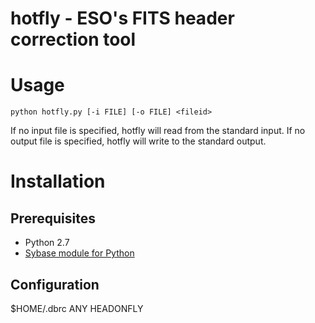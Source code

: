 # hotfly - ESO's FITS header correction tool

# Usage
    python hotfly.py [-i FILE] [-o FILE] <fileid>

If no input file is specified, hotfly will read from the standard input.
If no output file is specified, hotfly will write to the standard output.

# Installation
## Prerequisites
* Python 2.7
* [Sybase module for Python](http://python-sybase.sourceforge.net/)

## Configuration
$HOME/.dbrc
    <server> ANY <user> <password> HEADONFLY

